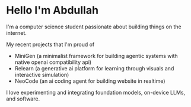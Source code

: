 # Hello I'm Abdullah

I'm a computer science student passionate about building things on the internet. 

My recent projects that I'm proud of 
- MiniGen (a minimalist framework for building agentic systems with native openai compatibility api)
- Relearn (a generative ai platform for learning through visuals and interactive simulation)
- NeoCode (an ai coding agent for building website in realtime)

I love experimenting and integrating foundation models, on-device LLMs, and software. 
